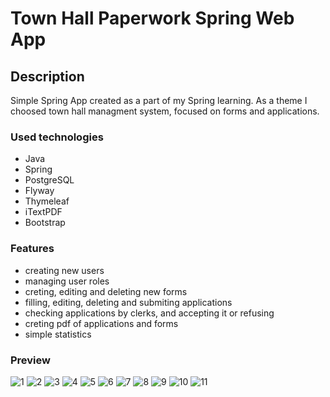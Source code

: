 # Town Hall Paperwork Spring Web App

## Description

Simple Spring App created as a part of my Spring learning.
As a theme I choosed town hall managment system, focused on forms and applications.

### Used technologies

- Java
- Spring
- PostgreSQL
- Flyway
- Thymeleaf
- iTextPDF
- Bootstrap

### Features

- creating new users
- managing user roles
- creting, editing and deleting new forms
- filling, editing, deleting and submiting applications
- checking applications by clerks, and accepting it or refusing
- creting pdf of applications and forms
- simple statistics

### Preview

![1](https://user-images.githubusercontent.com/54181425/131108599-50896955-6c29-4df6-933c-7bbc101df882.png)
![2](https://user-images.githubusercontent.com/54181425/131108600-c7c908b6-fb5f-4ff1-bf9c-007e98d031a3.png)
![3](https://user-images.githubusercontent.com/54181425/131108602-966b1fe2-3460-49ad-9300-7ccd6cb457e0.png)
![4](https://user-images.githubusercontent.com/54181425/131108604-1fd06256-91d4-45e0-b859-5047b89ae39f.png)
![5](https://user-images.githubusercontent.com/54181425/131108606-18433f4e-e168-45ed-b016-a1f0e0126e53.png)
![6](https://user-images.githubusercontent.com/54181425/131108609-052c7865-4601-4850-8100-64be8951c500.png)
![7](https://user-images.githubusercontent.com/54181425/131108614-c4b1b028-b6f0-472e-b1d0-a5c12b132714.png)
![8](https://user-images.githubusercontent.com/54181425/131108616-ef7019ad-8ec6-4eca-b99c-49776d7bbd81.png)
![9](https://user-images.githubusercontent.com/54181425/131108619-79c75679-b836-475a-b641-1dddbfed102e.png)
![10](https://user-images.githubusercontent.com/54181425/131108623-7caa4837-e6fc-4b3d-8172-993fca35acac.png)
![11](https://user-images.githubusercontent.com/54181425/131108624-9503afe0-7a33-4b95-a0b2-a548cd6a75b6.png)
